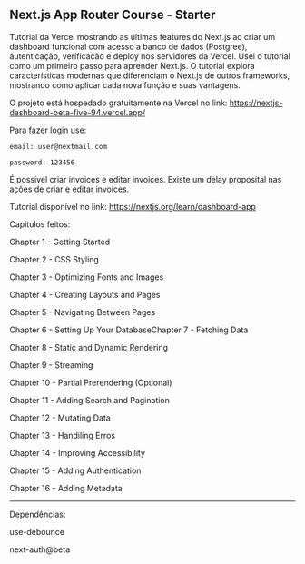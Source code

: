 ## Next.js App Router Course - Starter
Tutorial da Vercel mostrando as últimas features do Next.js ao criar um dashboard funcional com acesso a banco de dados (Postgree), autenticação, verificação e deploy nos servidores da Vercel. Usei o tutorial como um primeiro passo para aprender Next.js.
O tutorial explora características modernas que diferenciam o Next.js de outros frameworks, mostrando como aplicar cada nova função e suas vantagens.

O projeto está hospedado gratuitamente na Vercel no link: https://nextjs-dashboard-beta-five-94.vercel.app/

Para fazer login use:

    email: user@nextmail.com

    password: 123456

É possivel criar invoices e editar invoices.
Existe um delay proposital nas ações de criar e editar invoices.

Tutorial disponível no link: https://nextjs.org/learn/dashboard-app

Capitulos feitos:

Chapter 1 - Getting Started

Chapter 2 - CSS Styling

Chapter 3 - Optimizing Fonts and Images

Chapter 4 - Creating Layouts and Pages

Chapter 5 - Navigating Between Pages

Chapter 6 - Setting Up Your DatabaseChapter 7 - Fetching Data

Chapter 8 - Static and Dynamic Rendering

Chapter 9 - Streaming

Chapter 10 - Partial Prerendering (Optional)

Chapter 11 - Adding Search and Pagination

Chapter 12 - Mutating Data

Chapter 13 - Handiling Erros

Chapter 14 - Improving Accessibility

Chapter 15 - Adding Authentication

Chapter 16 - Adding Metadata

----
Dependências:

use-debounce

next-auth@beta